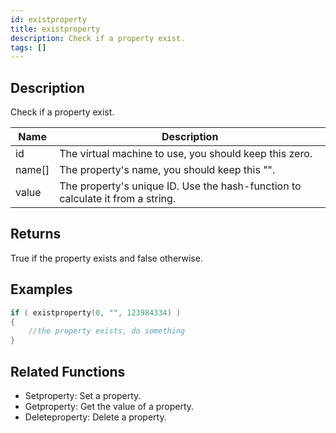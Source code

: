 ```yaml
---
id: existproperty
title: existproperty
description: Check if a property exist.
tags: []
---
```


## Description

Check if a property exist.

| Name   | Description                                                                    |
| ------ | ------------------------------------------------------------------------------ |
| id     | The virtual machine to use, you should keep this zero.                         |
| name[] | The property's name, you should keep this "".                                  |
| value  | The property's unique ID. Use the hash-function to calculate it from a string. |

## Returns

True if the property exists and false otherwise.

## Examples

```c
if ( existproperty(0, "", 123984334) )
{
    //the property exists, do something
}
```

## Related Functions

- Setproperty: Set a property.
- Getproperty: Get the value of a property.
- Deleteproperty: Delete a property.
